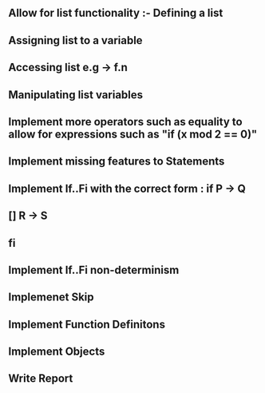 
## Allow for list functionality :- Defining a list
##                                 Assigning list to a variable
##                                 Accessing list e.g -> f.n 
##                                 Manipulating list variables
##                                 

## Implement more operators such as equality to allow for expressions such as "if (x mod 2 == 0)"

## Implement missing features to Statements

## Implement If..Fi with the correct form : if P -> Q
##                                          [] R -> S
##                                          fi 

## Implement If..Fi non-determinism

## Implemenet Skip

## Implement Function Definitons 

## Implement Objects 

## Write Report
